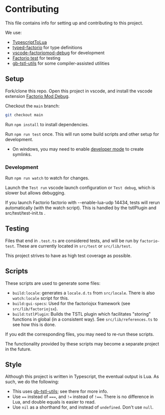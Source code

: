 # Contributing

This file contains info for setting up and contributing to this project.

We use:

- [TypescriptToLua](https://github.com/TypeScriptToLua/TypeScriptToLua)
- [typed-factorio](https://github.com/GlassBricks/typed-factorio) for type definitions
- [vscode-factoriomod-debug](https://github.com/justarandomgeek/vscode-factoriomod-debug) for development
- [Factorio test](https://github.com/GlassBricks/FactorioTest) for testing
- [gb-tstl-utils](https://github.com/GlassBricks/TstlUtils) for some compiler-assisted utilities

## Setup

Fork/clone this repo.
Open this project in vscode, and install the vscode extension [Factorio Mod Debug](https://marketplace.visualstudio.com/items?itemName=justarandomgeek.factoriomod-debug).

Checkout the `main` branch:

```sh
git checkout main
```

Run `npm install` to install dependencies.

Run `npm run test` once. This will run some build scripts and other setup for development.

- On windows, you may need to enable [developer mode](https://learn.microsoft.com/en-us/windows/apps/get-started/enable-your-device-for-development) to create symlinks.

### Development

Run `npm run watch` to watch for changes.

Launch the `Test run` vscode launch configuration or `Test debug`, which is slower but allows debugging.

If you launch Factorio factorio with --enable-lua-udp 14434, tests will rerun automatically (with the watch script).
This is handled by the tstlPlugin and src/test/test-init.ts .

## Testing

Files that end in `.test.ts` are considered tests, and will be run by `factorio-test`.
These are currently located in `src/test` or `src/lib/test`.

This project strives to have as high test coverage as possible.

## Scripts

These scripts are used to generate some files:

- `build:locale`: generates a `locale.d.ts` from `src/locale`. There is also `watch:locale` script for this.
- `build:gui-specs`: Used for the factoriojsx framework (see `src/lib/factoriojsx`).
- `build:tstlPlugin`: Builds the TSTL plugin which facilitates "storing" functions in global (in a consistent way). See `src/lib/references.ts` to see how this is done.

If you edit the corresponding files, you may need to re-run these scripts.

The functionality provided by these scripts may become a separate project in the future.

## Style

Although this project is written in Typescript, the eventual output is Lua. As such, we do the following:

- This uses [gb-tstl-utils](https://github.com/GlassBricks/TstlUtils); see there for more info.
- Use `==` instead of `===`, and `!=` instead of `!==`. There is no difference in Lua, and double equals is easier to read.
- Use `nil` as a shorthand for, and instead of `undefined`. Don't use `null`.
